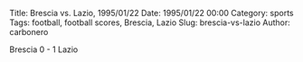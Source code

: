 Title: Brescia vs. Lazio, 1995/01/22
Date: 1995/01/22 00:00
Category: sports
Tags: football, football scores, Brescia, Lazio
Slug: brescia-vs-lazio
Author: carbonero


Brescia 0 - 1 Lazio
